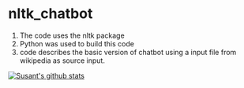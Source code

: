 # nltk_chatbot

1. The code uses the nltk package
2. Python was used to build this code
3. code describes the basic version of chatbot using a input file from wikipedia as source input.

[![Susant's github stats](https://github-readme-stats.vercel.app/api?username=SSusantAchary)](https://github.com/susantachary/github-readme-stats)
